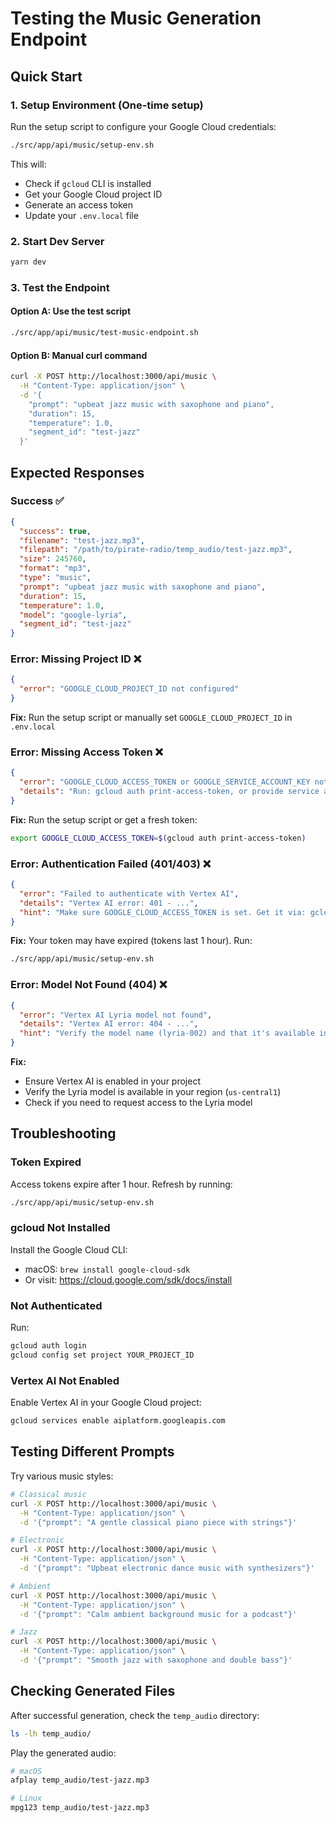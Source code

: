 # Testing the Music Generation Endpoint

## Quick Start

### 1. Setup Environment (One-time setup)

Run the setup script to configure your Google Cloud credentials:

```bash
./src/app/api/music/setup-env.sh
```

This will:
- Check if `gcloud` CLI is installed
- Get your Google Cloud project ID
- Generate an access token
- Update your `.env.local` file

### 2. Start Dev Server

```bash
yarn dev
```

### 3. Test the Endpoint

#### Option A: Use the test script
```bash
./src/app/api/music/test-music-endpoint.sh
```

#### Option B: Manual curl command
```bash
curl -X POST http://localhost:3000/api/music \
  -H "Content-Type: application/json" \
  -d '{
    "prompt": "upbeat jazz music with saxophone and piano",
    "duration": 15,
    "temperature": 1.0,
    "segment_id": "test-jazz"
  }'
```

## Expected Responses

### Success ✅
```json
{
  "success": true,
  "filename": "test-jazz.mp3",
  "filepath": "/path/to/pirate-radio/temp_audio/test-jazz.mp3",
  "size": 245760,
  "format": "mp3",
  "type": "music",
  "prompt": "upbeat jazz music with saxophone and piano",
  "duration": 15,
  "temperature": 1.0,
  "model": "google-lyria",
  "segment_id": "test-jazz"
}
```

### Error: Missing Project ID ❌
```json
{
  "error": "GOOGLE_CLOUD_PROJECT_ID not configured"
}
```
**Fix:** Run the setup script or manually set `GOOGLE_CLOUD_PROJECT_ID` in `.env.local`

### Error: Missing Access Token ❌
```json
{
  "error": "GOOGLE_CLOUD_ACCESS_TOKEN or GOOGLE_SERVICE_ACCOUNT_KEY not configured",
  "details": "Run: gcloud auth print-access-token, or provide service account JSON"
}
```
**Fix:** Run the setup script or get a fresh token:
```bash
export GOOGLE_CLOUD_ACCESS_TOKEN=$(gcloud auth print-access-token)
```

### Error: Authentication Failed (401/403) ❌
```json
{
  "error": "Failed to authenticate with Vertex AI",
  "details": "Vertex AI error: 401 - ...",
  "hint": "Make sure GOOGLE_CLOUD_ACCESS_TOKEN is set. Get it via: gcloud auth print-access-token"
}
```
**Fix:** Your token may have expired (tokens last 1 hour). Run:
```bash
./src/app/api/music/setup-env.sh
```

### Error: Model Not Found (404) ❌
```json
{
  "error": "Vertex AI Lyria model not found",
  "details": "Vertex AI error: 404 - ...",
  "hint": "Verify the model name (lyria-002) and that it's available in your project region"
}
```
**Fix:** 
- Ensure Vertex AI is enabled in your project
- Verify the Lyria model is available in your region (`us-central1`)
- Check if you need to request access to the Lyria model

## Troubleshooting

### Token Expired
Access tokens expire after 1 hour. Refresh by running:
```bash
./src/app/api/music/setup-env.sh
```

### gcloud Not Installed
Install the Google Cloud CLI:
- macOS: `brew install google-cloud-sdk`
- Or visit: https://cloud.google.com/sdk/docs/install

### Not Authenticated
Run:
```bash
gcloud auth login
gcloud config set project YOUR_PROJECT_ID
```

### Vertex AI Not Enabled
Enable Vertex AI in your Google Cloud project:
```bash
gcloud services enable aiplatform.googleapis.com
```

## Testing Different Prompts

Try various music styles:

```bash
# Classical music
curl -X POST http://localhost:3000/api/music \
  -H "Content-Type: application/json" \
  -d '{"prompt": "A gentle classical piano piece with strings"}'

# Electronic
curl -X POST http://localhost:3000/api/music \
  -H "Content-Type: application/json" \
  -d '{"prompt": "Upbeat electronic dance music with synthesizers"}'

# Ambient
curl -X POST http://localhost:3000/api/music \
  -H "Content-Type: application/json" \
  -d '{"prompt": "Calm ambient background music for a podcast"}'

# Jazz
curl -X POST http://localhost:3000/api/music \
  -H "Content-Type: application/json" \
  -d '{"prompt": "Smooth jazz with saxophone and double bass"}'
```

## Checking Generated Files

After successful generation, check the `temp_audio` directory:

```bash
ls -lh temp_audio/
```

Play the generated audio:
```bash
# macOS
afplay temp_audio/test-jazz.mp3

# Linux
mpg123 temp_audio/test-jazz.mp3
```

